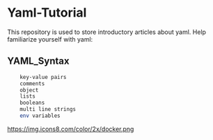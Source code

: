 # Yaml-Tutorial

This repository is used to store introductory articles about yaml. Help familiarize yourself with yaml:

## YAML_Syntax

```bash
    key-value pairs
    comments
    object
    lists
    booleans
    multi line strings
    env variables
```

https://img.icons8.com/color/2x/docker.png
